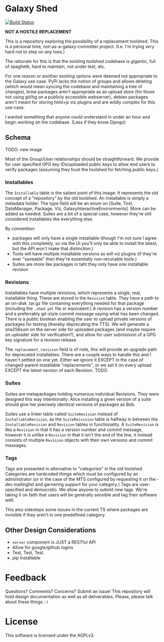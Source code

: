 # Galaxy Shed

[![Build Status](https://travis-ci.org/erasche/shed.svg?branch=master)](https://travis-ci.org/erasche/shed)

**NOT A HOSTILE REPLACEMENT**

This is a repository exploring the possibility of a replacement toolshed. This
is a personal time, not-as-a-galaxy-committer project. (I.e. I'm trying *very*
hard not to step on any toes.)

The rationale for this is that the existing toolshed codebase is gigantic, full
of spaghetti, hard to maintain, not under test, etc.

For one reason or another existing options were deemed not appropriate to the
Galaxy use case. PyPi lacks the notion of groups and allows deleting (which
would mean syncing the codebase and maintaining a tree of changes), brew
packages aren't appropriate as an upload store (for those not using git/hg on a
publicly accessible webserver), debian packages aren't meant for storing
html+js viz plugins and are wildly complex for this use case.

I wanted something that anyone could understand in under an hour and begin
working on the codebase. (Less if they know Django)

## Schema

TODO: new image

Most of the Group/User relationships should be straightforward. We provide for
user specified GPG key IDs/uploaded public keys to allow end users to verify
packages (assuming they trust the toolshed for fetching public keys.)

### Installables

The `Installable` table is the salient point of this image. It represents the
old concept of a "repository" by the old toolshed. An installable is simply a
metadata holder. The type field will be an enum on [Suite, Tool, DataManager,
Package, Viz, GalaxyInteractiveEnvironments]. More can be added as needed.
Suites are a bit of a special case, however they're still considered
installables like everything else.

By convention:

- packages will only have a single installable (though I'm not sure I agree
  with this completely, so via the UI you'll only be able to install the
  latest, but the API won't make that distinction.)
- Tools will have multiple installable versions as will viz plugins (if they're
  ever "saveable" then they're essentially non-rerunable tools.)
- Suites are more like packages in taht they only have one installable revision


### Revisions

Installables have multiple revisions, which represents a single, real,
installable thing. These are stored in the `Revision` table. They have a path
to an on-disk .tar.gz file containing everything needed for that package
(including the `.shed.yml` file or equivalent.) A revision has a version number
and a preferrably git-style commit message saying what has been changed. There
is a public boolean enabling the user to upload private versions of packages
for testing (thereby deprecating the TTS). We will generate a sha256sum on the
server side for uploaded packages (and maybe require on uploader side for
verification?), and allow for user submission of a GPG key signature for a
revision release.

The `replacement_revision` field is of note, this will provide an upgrade path
for deprecated installables. There are a couple ways to handle this and I
haven't settled on one yet. Either we ignore it EXCEPT in the case of
changed-parent-installable "replacements", or we set it on every upload EXCEPT
the latest version of each Revision. TODO.

### Suites

Suites are metapackages holding numerous individual Revisions. They were
designed this way intentionally: Alice installing a given version of a suite
should give her precisely identical versions of packages as Bob.

Suites use a linker table called `SuiteRevision` instead of
`InstallableRevision`, as the `SuiteReivision` table is halfway in between the
`InstallableRevision` and `Revision` tables in functionality. A `SuiteRevision`
is like a `Revision` in that it has a version number and commit message,
however it is unlike a `Revision` in that it isn't the end of the line, it
instead consists of multiple `Revision` objects with their own versions and
commit messages.

### Tags

Tags are presented in alternative to "categories" in the old toolshed.
Categories are hardcoded things which must be configured by an administrator
(or in the case of the MTS configured by requesting it on the -dev mailinglist
and garnering support for your category.) Tags are user-specified and
democratic. We allow anyone to submit new tags. We're taking it on faith
that users will be generally sensible and tag their software well.

This also sidesteps some issues in the current TS where packages are invisible
if they aren't in one predefined category.

## Other Design Considerations

- `server` component is JUST a RESTful API
- Allow for google/github logins
- Test, Test, Test.
- pip installable

# Feedback

Questions? Comments? Concerns? Submit an issue! This repository will hold
design documentation as well as all deliverables. Please, please talk about
these things `:)`

# License

This software is licensed under the AGPLv3.
